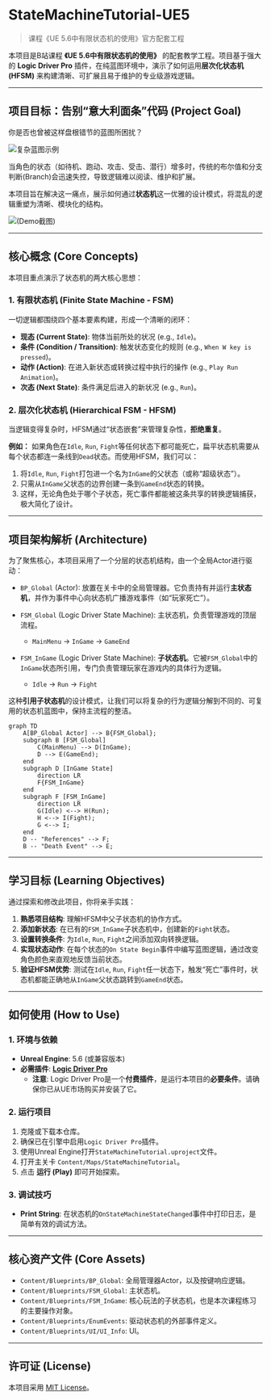 # StateMachineTutorial-UE5

> 课程《UE 5.6中有限状态机的使用》官方配套工程

本项目是B站课程 **《UE 5.6中有限状态机的使用》** 的配套教学工程。项目基于强大的 **Logic Driver Pro** 插件，在纯蓝图环境中，演示了如何运用**层次化状态机 (HFSM)** 来构建清晰、可扩展且易于维护的专业级游戏逻辑。

---

## 项目目标：告别“意大利面条”代码 (Project Goal)

你是否也曾被这样盘根错节的蓝图所困扰？

![复杂蓝图示例](https://media.githubusercontent.com/media/michael-chen2010/StateMachineTutorial/refs/heads/main/pics/complexlogic.png)

当角色的状态（如待机、跑动、攻击、受击、潜行）增多时，传统的布尔值和分支判断(Branch)会迅速失控，导致逻辑难以阅读、维护和扩展。

本项目旨在解决这一痛点，展示如何通过**状态机**这一优雅的设计模式，将混乱的逻辑重塑为清晰、模块化的结构。

![*(Demo截图)*](https://media.githubusercontent.com/media/michael-chen2010/StateMachineTutorial/refs/heads/main/pics/statemachine.gif)

---

## 核心概念 (Core Concepts)

本项目重点演示了状态机的两大核心思想：

### 1. 有限状态机 (Finite State Machine - FSM)
一切逻辑都围绕四个基本要素构建，形成一个清晰的闭环：
*   **现态 (Current State)**: 物体当前所处的状况 (e.g., `Idle`)。
*   **条件 (Condition / Transition)**: 触发状态变化的规则 (e.g., `When W key is pressed`)。
*   **动作 (Action)**: 在进入新状态或转换过程中执行的操作 (e.g., `Play Run Animation`)。
*   **次态 (Next State)**: 条件满足后进入的新状况 (e.g., `Run`)。

### 2. 层次化状态机 (Hierarchical FSM - HFSM)
当逻辑变得复杂时，HFSM通过“状态嵌套”来管理复杂性，**拒绝重复**。

**例如：** 如果角色在`Idle`, `Run`, `Fight`等任何状态下都可能死亡，扁平状态机需要从每个状态都连一条线到`Dead`状态。而使用HFSM，我们可以：
1.  将`Idle`, `Run`, `Fight`打包进一个名为`InGame`的父状态（或称“超级状态”）。
2.  只需从`InGame`父状态的边界创建一条到`GameEnd`状态的转换。
3.  这样，无论角色处于哪个子状态，死亡事件都能被这条共享的转换逻辑捕获，极大简化了设计。

---

## 项目架构解析 (Architecture)

为了聚焦核心，本项目采用了一个分层的状态机结构，由一个全局Actor进行驱动：

*   `BP_Global` (Actor): 放置在关卡中的全局管理器。它负责持有并运行**主状态机**，并作为事件中心向状态机广播游戏事件（如“玩家死亡”）。

*   `FSM_Global` (Logic Driver State Machine): 主状态机，负责管理游戏的顶层流程。
    *   `MainMenu` -> `InGame` -> `GameEnd`

*   `FSM_InGame` (Logic Driver State Machine): **子状态机**。它被`FSM_Global`中的`InGame`状态所引用，专门负责管理玩家在游戏内的具体行为逻辑。
    *   `Idle` -> `Run` -> `Fight`

这种**引用子状态机**的设计模式，让我们可以将复杂的行为逻辑分解到不同的、可复用的状态机蓝图中，保持主流程的整洁。

```mermaid
graph TD
    A[BP_Global Actor] --> B{FSM_Global};
    subgraph B [FSM_Global]
        C(MainMenu) --> D(InGame);
        D --> E(GameEnd);
    end
    subgraph D [InGame State]
        direction LR
        F{FSM_InGame}
    end
    subgraph F [FSM_InGame]
        direction LR
        G(Idle) <--> H(Run);
        H <--> I(Fight);
        G <--> I;
    end
    D -- "References" --> F;
    B -- "Death Event" --> E;
```

---

## 学习目标 (Learning Objectives)

通过探索和修改此项目，你将亲手实践：
1.  **熟悉项目结构**: 理解HFSM中父子状态机的协作方式。
2.  **添加新状态**: 在已有的`FSM_InGame`子状态机中，创建新的`Fight`状态。
3.  **设置转换条件**: 为`Idle`, `Run`, `Fight`之间添加双向转换逻辑。
4.  **实现状态动作**: 在每个状态的`On State Begin`事件中编写蓝图逻辑，通过改变角色颜色来直观地反馈当前状态。
5.  **验证HFSM优势**: 测试在`Idle`, `Run`, `Fight`任一状态下，触发“死亡”事件时，状态机都能正确地从`InGame`父状态跳转到`GameEnd`状态。

---

## 如何使用 (How to Use)

### 1. 环境与依赖

*   **Unreal Engine**: 5.6 (或兼容版本)
*   **必需插件**: [**Logic Driver Pro**](https://www.unrealengine.com/marketplace/en-US/product/logic-driver-pro)
    *   **注意**: Logic Driver Pro是一个**付费插件**，是运行本项目的**必要条件**。请确保你已从UE市场购买并安装了它。

### 2. 运行项目

1.  克隆或下载本仓库。
2.  确保已在引擎中启用`Logic Driver Pro`插件。
3.  使用Unreal Engine打开`StateMachineTutorial.uproject`文件。
4.  打开主关卡 `Content/Maps/StateMachineTutorial`。
5.  点击 **运行 (Play)** 即可开始探索。

### 3. 调试技巧

*   **Print String**: 在状态机的`OnStateMachineStateChanged`事件中打印日志，是简单有效的调试方法。

---

## 核心资产文件 (Core Assets)

*   `Content/Blueprints/BP_Global`: 全局管理器Actor，以及按键响应逻辑。
*   `Content/Blueprints/FSM_Global`: 主状态机。
*   `Content/Blueprints/FSM_InGame`: 核心玩法的子状态机，也是本次课程练习的主要操作对象。
*   `Content/Blueprints/EnumEvents`: 驱动状态机的外部事件定义。
*   `Content/Blueprints/UI/UI_Info`: UI。

---

## 许可证 (License)

本项目采用 [MIT License](LICENSE)。
